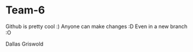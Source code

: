 # Team-6
Github is pretty cool :)
Anyone can make changes :D
Even in a new branch :O

Dallas Griswold